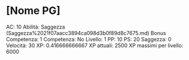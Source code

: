# [Nome PG]

AC: 10
Abilità: Saggezza (Saggezza%2021f07aacc3894ca098d3b0f89d8c7675.md)
Bonus Competenza: 1
Competenza: No
Livello: 1
PP: 10
PS: 20
Saggezza: 0
Velocità: 30
XP: 0.416666666667
XP attuali: 2500
XP massimi per livello: 6000